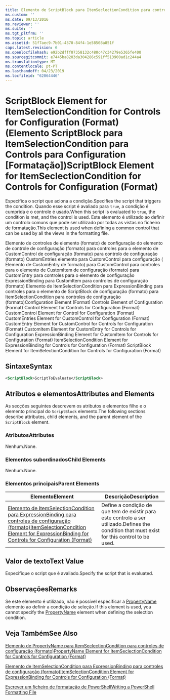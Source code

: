 ```yaml
---
title: Elemento de ScriptBlock para ItemSeclectionCondition para controles de configuração (formato) | Documentos da Microsoft
ms.custom: ''
ms.date: 09/13/2016
ms.reviewer: ''
ms.suite: ''
ms.tgt_pltfrm: ''
ms.topic: article
ms.assetid: 51f7aec9-7b01-4370-84f4-1e58508a851f
caps.latest.revision: 6
ms.openlocfilehash: e92b2dfff07358132c480c47c34279e5365fe400
ms.sourcegitcommit: e7445ba8203da304286c591ff513900ad1c244a4
ms.translationtype: MT
ms.contentlocale: pt-PT
ms.lasthandoff: 04/23/2019
ms.locfileid: "62064446"
---
```

# <a name="scriptblock-element-for-itemseclectioncondition-for-controls-for-configuration-format"></a><span data-ttu-id="e8c0a-102">ScriptBlock Element for ItemSelectionCondition for Controls for Configuration (Format) (Elemento ScriptBlock para ItemSelectionCondition para Controls para Configuration [Formatação])</span><span class="sxs-lookup"><span data-stu-id="e8c0a-102">ScriptBlock Element for ItemSeclectionCondition for Controls for Configuration (Format)</span></span>

<span data-ttu-id="e8c0a-103">Especifica o script que aciona a condição.</span><span class="sxs-lookup"><span data-stu-id="e8c0a-103">Specifies the script that triggers the condition.</span></span> <span data-ttu-id="e8c0a-104">Quando esse script é avaliado para `true`, a condição é cumprida e o controle é usado.</span><span class="sxs-lookup"><span data-stu-id="e8c0a-104">When this script is evaluated to `true`, the condition is met, and the control is used.</span></span> <span data-ttu-id="e8c0a-105">Este elemento é utilizado ao definir um controlo comuns que pode ser utilizado por todas as vistas no ficheiro de formatação.</span><span class="sxs-lookup"><span data-stu-id="e8c0a-105">This element is used when defining a common control that can be used by all the views in the formatting file.</span></span>

<span data-ttu-id="e8c0a-106">Elemento de controles de elemento (formato) de configuração do elemento de controle de configuração (formato) para controles para o elemento de CustomControl de configuração (formato) para controlo de configuração (formato) CustomEntries elemento para CustomControl para configuração ( Elemento de CustomEntry de formato) para CustomControl para controles para o elemento de CustomItem de configuração (formato) para CustomEntry para controles para o elemento de configuração ExpressionBinding para CustomItem para controles de configuração (formato) Elemento de ItemSelectionCondition para ExpressionBinding para controles para o elemento de ScriptBlock de configuração (formato) para ItemSelectionCondition para controles de configuração (formato)</span><span class="sxs-lookup"><span data-stu-id="e8c0a-106">Configuration Element (Format) Controls Element of Configuration (Format) Control Element for Controls for Configuration (Format) CustomControl Element for Control for Configuration (Format) CustomEntries Element for CustomControl for Configuration (Format) CustomEntry Element for CustomControl for Controls for Configuration (Format) CustomItem Element for CustomEntry for Controls for Configuration ExpressionBinding Element for CustomItem for Controls for Configuration (Format) ItemSelectionCondition Element for ExpressionBinding for Controls for Configuration (Format) ScriptBlock Element for ItemSelectionCondition for Controls for Configuration (Format)</span></span>

## <a name="syntax"></a><span data-ttu-id="e8c0a-107">Sintaxe</span><span class="sxs-lookup"><span data-stu-id="e8c0a-107">Syntax</span></span>

```xml
<ScriptBlock>ScriptToEvaluate</ScriptBlock>
```

## <a name="attributes-and-elements"></a><span data-ttu-id="e8c0a-108">Atributos e elementos</span><span class="sxs-lookup"><span data-stu-id="e8c0a-108">Attributes and Elements</span></span>

<span data-ttu-id="e8c0a-109">As secções seguintes descrevem os atributos e elementos filho e o elemento principal do `ScriptBlock` elemento.</span><span class="sxs-lookup"><span data-stu-id="e8c0a-109">The following sections describe attributes, child elements, and the parent element of the `ScriptBlock` element.</span></span>

### <a name="attributes"></a><span data-ttu-id="e8c0a-110">Atributos</span><span class="sxs-lookup"><span data-stu-id="e8c0a-110">Attributes</span></span>

<span data-ttu-id="e8c0a-111">Nenhum.</span><span class="sxs-lookup"><span data-stu-id="e8c0a-111">None.</span></span>

### <a name="child-elements"></a><span data-ttu-id="e8c0a-112">Elementos subordinados</span><span class="sxs-lookup"><span data-stu-id="e8c0a-112">Child Elements</span></span>

<span data-ttu-id="e8c0a-113">Nenhum.</span><span class="sxs-lookup"><span data-stu-id="e8c0a-113">None.</span></span>

### <a name="parent-elements"></a><span data-ttu-id="e8c0a-114">Elementos principais</span><span class="sxs-lookup"><span data-stu-id="e8c0a-114">Parent Elements</span></span>

|<span data-ttu-id="e8c0a-115">Elemento</span><span class="sxs-lookup"><span data-stu-id="e8c0a-115">Element</span></span>|<span data-ttu-id="e8c0a-116">Descrição</span><span class="sxs-lookup"><span data-stu-id="e8c0a-116">Description</span></span>|
|-------------|-----------------|
|[<span data-ttu-id="e8c0a-117">Elemento de ItemSelectionCondition para ExpressionBinding para controles de configuração (formato)</span><span class="sxs-lookup"><span data-stu-id="e8c0a-117">ItemSelectionCondition Element for ExpressionBinding for Controls for Configuration (Format)</span></span>](./itemselectioncondition-element-for-expressionbinding-for-controls-for-configuration-format.md)|<span data-ttu-id="e8c0a-118">Define a condição de que tem de existir para este controlo a ser utilizado.</span><span class="sxs-lookup"><span data-stu-id="e8c0a-118">Defines the condition that must exist for this control to be used.</span></span>|

## <a name="text-value"></a><span data-ttu-id="e8c0a-119">Valor de texto</span><span class="sxs-lookup"><span data-stu-id="e8c0a-119">Text Value</span></span>

<span data-ttu-id="e8c0a-120">Especifique o script que é avaliado.</span><span class="sxs-lookup"><span data-stu-id="e8c0a-120">Specify the script that is evaluated.</span></span>

## <a name="remarks"></a><span data-ttu-id="e8c0a-121">Observações</span><span class="sxs-lookup"><span data-stu-id="e8c0a-121">Remarks</span></span>

<span data-ttu-id="e8c0a-122">Se este elemento é utilizado, não é possível especificar a [PropertyName](./propertyname-element-for-itemseclectioncondition-for-controls-for-configuration-format.md) elemento ao definir a condição de seleção.</span><span class="sxs-lookup"><span data-stu-id="e8c0a-122">If this element is used, you cannot specify the [PropertyName](./propertyname-element-for-itemseclectioncondition-for-controls-for-configuration-format.md) element when defining the selection condition.</span></span>

## <a name="see-also"></a><span data-ttu-id="e8c0a-123">Veja Também</span><span class="sxs-lookup"><span data-stu-id="e8c0a-123">See Also</span></span>

[<span data-ttu-id="e8c0a-124">Elemento de PropertyName para ItemSeclectionCondition para controles de configuração (formato)</span><span class="sxs-lookup"><span data-stu-id="e8c0a-124">PropertyName Element for ItemSeclectionCondition for Controls for Configuration (Format)</span></span>](./propertyname-element-for-itemseclectioncondition-for-controls-for-configuration-format.md)

[<span data-ttu-id="e8c0a-125">Elemento de ItemSelectionCondition para ExpressionBinding para controles de configuração (formato)</span><span class="sxs-lookup"><span data-stu-id="e8c0a-125">ItemSelectionCondition Element for ExpressionBinding for Controls for Configuration (Format)</span></span>](./itemselectioncondition-element-for-expressionbinding-for-controls-for-configuration-format.md)

[<span data-ttu-id="e8c0a-126">Escrever um ficheiro de formatação de PowerShell</span><span class="sxs-lookup"><span data-stu-id="e8c0a-126">Writing a PowerShell Formatting File</span></span>](./writing-a-powershell-formatting-file.md)
